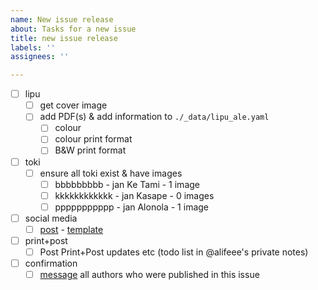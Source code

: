 ```yaml
---
name: New issue release
about: Tasks for a new issue
title: new issue release
labels: ''
assignees: ''

---
```


- [ ] lipu
  - [ ] get cover image
  - [ ] add PDF(s) & add information to `./_data/lipu_ale.yaml`
    - [ ] colour
    - [ ] colour print format
    - [ ] B&W print format
- [ ] toki
  - [ ] ensure all toki exist & have images
    - [ ] bbbbbbbbb - jan Ke Tami - 1 image
    - [ ] kkkkkkkkkkkk - jan Kasape - 0 images
    - [ ] ppppppppppp - jan Alonola - 1 image
- [ ] social media
  - [ ] [post](https://github.com/lipu-tenpo/social-media) - [template](https://github.com/lipu-tenpo/social-media/wiki#new-issue-release)
- [ ] print+post
  - [ ] Post Print+Post updates etc (todo list in @alifeee's private notes)
- [ ] confirmation
  - [ ] [message](https://github.com/lipu-tenpo/social-media/wiki/Direct-Messages) all authors who were published in this issue
